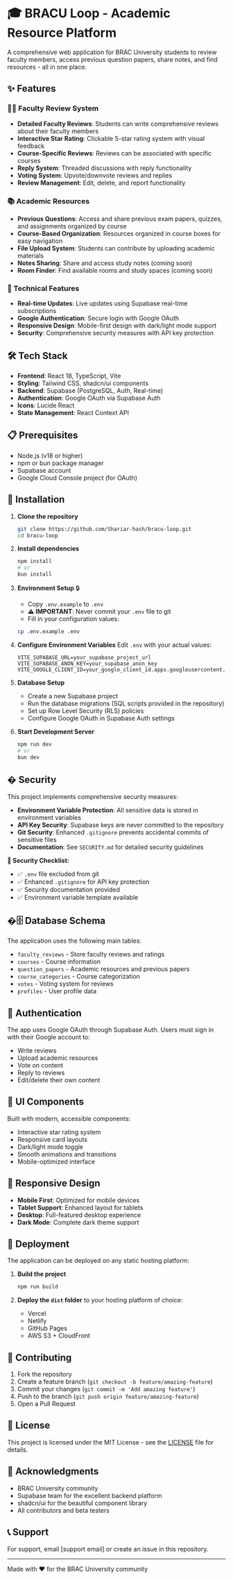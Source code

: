# 🎓 BRACU Loop - Academic Resource Platform

A comprehensive web application for BRAC University students to review faculty members, access previous question papers, share notes, and find resources - all in one place.

## ✨ Features

### 👨‍🏫 Faculty Review System
- **Detailed Faculty Reviews**: Students can write comprehensive reviews about their faculty members
- **Interactive Star Rating**: Clickable 5-star rating system with visual feedback
- **Course-Specific Reviews**: Reviews can be associated with specific courses
- **Reply System**: Threaded discussions with reply functionality
- **Voting System**: Upvote/downvote reviews and replies
- **Review Management**: Edit, delete, and report functionality

### 📚 Academic Resources
- **Previous Questions**: Access and share previous exam papers, quizzes, and assignments organized by course
- **Course-Based Organization**: Resources organized in course boxes for easy navigation
- **File Upload System**: Students can contribute by uploading academic materials
- **Notes Sharing**: Share and access study notes (coming soon)
- **Room Finder**: Find available rooms and study spaces (coming soon)

### 🔧 Technical Features
- **Real-time Updates**: Live updates using Supabase real-time subscriptions
- **Google Authentication**: Secure login with Google OAuth
- **Responsive Design**: Mobile-first design with dark/light mode support
- **Security**: Comprehensive security measures with API key protection

## 🛠️ Tech Stack

- **Frontend**: React 18, TypeScript, Vite
- **Styling**: Tailwind CSS, shadcn/ui components
- **Backend**: Supabase (PostgreSQL, Auth, Real-time)
- **Authentication**: Google OAuth via Supabase Auth
- **Icons**: Lucide React
- **State Management**: React Context API

## 📋 Prerequisites

- Node.js (v18 or higher)
- npm or bun package manager
- Supabase account
- Google Cloud Console project (for OAuth)

## 🔧 Installation

1. **Clone the repository**
   ```bash
   git clone https://github.com/Shariar-hash/bracu-loop.git
   cd bracu-loop
   ```

2. **Install dependencies**
   ```bash
   npm install
   # or
   bun install
   ```

3. **Environment Setup** 🔒
   - Copy `.env.example` to `.env`
   - **⚠️ IMPORTANT**: Never commit your `.env` file to git
   - Fill in your configuration values:
   ```bash
   cp .env.example .env
   ```

4. **Configure Environment Variables**
   Edit `.env` with your actual values:
   ```env
   VITE_SUPABASE_URL=your_supabase_project_url
   VITE_SUPABASE_ANON_KEY=your_supabase_anon_key
   VITE_GOOGLE_CLIENT_ID=your_google_client_id.apps.googleusercontent.com
   ```

5. **Database Setup**
   - Create a new Supabase project
   - Run the database migrations (SQL scripts provided in the repository)
   - Set up Row Level Security (RLS) policies
   - Configure Google OAuth in Supabase Auth settings

6. **Start Development Server**
   ```bash
   npm run dev
   # or
   bun dev
   ```

## � Security

This project implements comprehensive security measures:

- **Environment Variable Protection**: All sensitive data is stored in environment variables
- **API Key Security**: Supabase keys are never committed to the repository
- **Git Security**: Enhanced `.gitignore` prevents accidental commits of sensitive files
- **Documentation**: See `SECURITY.md` for detailed security guidelines

**🚨 Security Checklist:**
- ✅ `.env` file excluded from git
- ✅ Enhanced `.gitignore` for API key protection
- ✅ Security documentation provided
- ✅ Environment variable template available

## �🗄️ Database Schema

The application uses the following main tables:
- `faculty_reviews` - Store faculty reviews and ratings
- `courses` - Course information
- `question_papers` - Academic resources and previous papers
- `course_categories` - Course categorization
- `votes` - Voting system for reviews
- `profiles` - User profile data

## 🔐 Authentication

The app uses Google OAuth through Supabase Auth. Users must sign in with their Google account to:
- Write reviews
- Upload academic resources
- Vote on content
- Reply to reviews
- Edit/delete their own content

## 🎨 UI Components

Built with modern, accessible components:
- Interactive star rating system
- Responsive card layouts
- Dark/light mode toggle
- Smooth animations and transitions
- Mobile-optimized interface

## 📱 Responsive Design

- **Mobile First**: Optimized for mobile devices
- **Tablet Support**: Enhanced layout for tablets
- **Desktop**: Full-featured desktop experience
- **Dark Mode**: Complete dark theme support

## 🚀 Deployment

The application can be deployed on any static hosting platform:

1. **Build the project**
   ```bash
   npm run build
   ```

2. **Deploy the `dist` folder** to your hosting platform of choice:
   - Vercel
   - Netlify
   - GitHub Pages
   - AWS S3 + CloudFront

## 🤝 Contributing

1. Fork the repository
2. Create a feature branch (`git checkout -b feature/amazing-feature`)
3. Commit your changes (`git commit -m 'Add amazing feature'`)
4. Push to the branch (`git push origin feature/amazing-feature`)
5. Open a Pull Request

## 📄 License

This project is licensed under the MIT License - see the [LICENSE](LICENSE) file for details.

## 🙏 Acknowledgments

- BRAC University community
- Supabase team for the excellent backend platform
- shadcn/ui for the beautiful component library
- All contributors and beta testers

## 📞 Support

For support, email [support email] or create an issue in this repository.

---

Made with ❤️ for the BRAC University community
